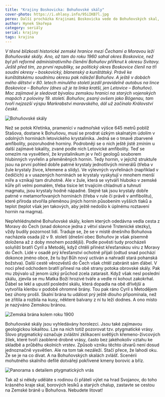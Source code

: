 ```yaml
---
title: "Krajiny Boskovicka: Bohuňovské skály"
cover-photo: https://i.ohlasy.info/95iIKB7l.jpg
perex: Další procházka Krajinami Boskovicka vede do Bohuňovských skal, kolem kterých odedávna vedla cesta z Moravy do Čech.
author: Hynek Skořepa
category: seriály
serial: krajiny
tags: krajina
---
```


*V těsné blízkosti historické zemské hranice mezi Čechami a Moravou leží Bohuňovské skály. Ano, až tam do roku 1960 sahal okres Boskovice, než byl při reformě administrativního členění Bohuňov přiřknut k okresu Svitavy. Ještě před tím, za první republiky, se politický okres Boskovice členil na tři soudní okresy – boskovický, blanenský a kunštátský. Právě ke kunštátskému soudnímu okresu pak náležel Bohuňov. A ještě v dobách mého dětství v 80. letech minulého století jezdil pravidelně autobus na lince Boskovice – Bohuňov (dnes už je ta linka kratší, jen Letovice – Bohuňov). Moc zajímavé je sledovat bývalou zemskou hranici na starých vojenských mapách z poloviny 19. století. Bohuňov, psaný ovšem jako Bögenau, tam tvoří nejzazší výspu Markrabství moravského, dál už začínalo Království české.*

<img src="https://i.ohlasy.info/dozfJ14.jpg" alt="Bohuňovské skály" class="img-responsive img-popup" data-author="Hynek Skořepa">

Než se potok Křetínka, pramenící v nadmořské výšce 645 metrů poblíž Stašova, dostane k Bohuňovu, musí se prodrat úzkým skalnatým údolím v odolných horninách letovického krystalinika. Jedná se o tmavě zbarvené amfibolity, pozoruhodné horniny. Podrobněji se o nich ještě jistě zmíním u další zajímavé lokality, zvané podle nich Letovické amfibolity. Teď se omezím na vysvětlení, že krystalinikum je v řeči geologů souborem hlubinných vyvřelin a přeměněných hornin. Tedy hornin, v jejichž struktuře jsou na první pohled dobře patrné krystaly jednotlivých minerálů (třeba v žule krystaly živce, křemene a slídy). Ve výlevných vyvřelinách (například v čedičích) a v usazených horninách se krystaly vyskytují v mnohem menší míře a vznikají tam druhotně. Ale v žule, která se vytváří hluboko v zemské kůře při velmi pomalém, třeba tisíce let trvajícím chladnutí a tuhnutí magmatu, jsou krystaly hodně nápadné. Stejně tak jsou krystaly dobře patrné v metamorfovaných horninách (třeba v rule či právě v amfibolitu), které příroda stvořila přeměnou jiných hornin působením vyšších tlaků a teplot (teplot však jen takových, aby ještě nedošlo k úplnému roztavení hornin na magma).

Nepřehlédnutelné Bohuňovské skály, kolem kterých odedávna vedla cesta z Moravy do Čech (snad dokonce jedna z větví slavné Trstenické stezky), vždy budily pozornost lidí. Traduje se, že se v místě dnešního Bohuňova nacházela osada již v 9. století (dnešní obec Bohuňov je však písemně doložena až z doby mnohem pozdější). Podle pověsti tudy procházeli soluňští bratři Cyril a Metoděj, když chtěli přinést křesťanskou víru z Moravy do Čech. Lidé v osadě prý křesťanství ochotně přijali (odtud snad pochází dokonce jméno obce, že tu byl Bůh nový uctíván a nahradil stará pohanská božstva). Další cestě věrozvěstů do Čech však chtěl zabránit sám ďábel. V noci před odchodem bratří přinesl na obě strany potoka obrovské skály. Pak mu zbývalo už jenom úzký průchod zcela zatarasit. Když však nesl poslední skálu, zjevila se mu Matka Boží hrozivé tváře a vedle ní kohout zakokrhal. Ďábel se lekl a upustil poslední skálu, která dopadla na obě dřívější a vytvořila klenbu v podobě ohromné brány. Tou pak ráno Cyril s Metodějem bez úhony prošli. Skalní brána tu událost prý ještě dlouho připomínala, než se zřítila a rozbila na kusy, některé balvany z ní tu leží dodnes. A ono místo je nazýváno Zemskou bránou.

<img src="https://i.ohlasy.info/6ss5xML.jpg" alt="Zemská brána kolem roku 1900" class="img-responsive img-popup" data-author="reprofoto z Vlastivědy Moravské – Kunštátský okres">

Bohuňovské skály jsou vyhledávány horolezci. Jsou také zajímavou geologickou lokalitou. Lze na nich totiž pozorovat tzv. ptygmatické vrásy. Slovo ptygmatický označuje zvláštní zklikacení světlých křemeno-živcových žilek, které tvoří zaoblené drobné vrásy, často bez jakéhokoliv vztahu ke skladbě a průběhu okolních vrstev. Způsob vzniku těchto útvarů není dosud jednoznačně vysvětlen. Ale na tom tak nezáleží. Stačí přece, že lahodí oku. Že se je na co dívat. A na Bohuňovských skalách zvlášť. Scenérii mohutného skalního defilé dotvářejí pokřivené kmeny borovic a bříz.

<img src="https://i.ohlasy.info/N7hvJze.jpg" alt="Panorama s detailem ptygmatických vrás" class="img-responsive img-popup" data-author="Hynek Skořepa">

Tak až si někdy uděláte s rodinou či přáteli výlet na hrad Svojanov, do toho krásného kraje skal, borových lesíků a starých chalup, zastavte se cestou na Zemské bráně u Bohuňova. Nebudete litovat!

